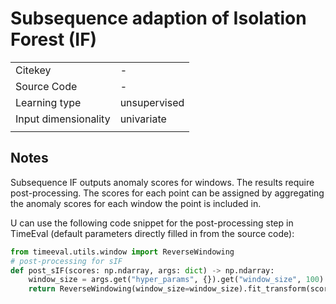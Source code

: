 # Subsequence adaption of Isolation Forest (IF)

|||
| :--- | :--- |
| Citekey | - |
| Source Code | - |
| Learning type | unsupervised |
| Input dimensionality | univariate |
|||

## Notes

Subsequence IF outputs anomaly scores for windows.
The results require post-processing.
The scores for each point can be assigned by aggregating the anomaly scores for each window the point is included in.

U can use the following code snippet for the post-processing step in TimeEval (default parameters directly filled in from the source code):

<!--BEGIN:timeeval-post-->
```python
from timeeval.utils.window import ReverseWindowing
# post-processing for sIF
def post_sIF(scores: np.ndarray, args: dict) -> np.ndarray:
    window_size = args.get("hyper_params", {}).get("window_size", 100)
    return ReverseWindowing(window_size=window_size).fit_transform(scores)
```
<!--END:timeeval-post-->
